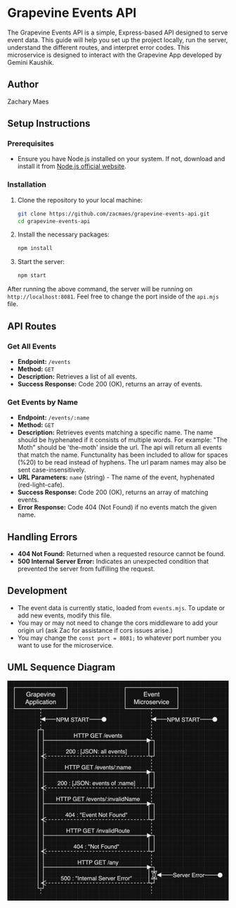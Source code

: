 # Grapevine Events API

The Grapevine Events API is a simple, Express-based API designed to serve event data. This guide will help you set up the project locally, run the server, understand the different routes, and interpret error codes. This microservice is designed to interact with the Grapevine App developed by Gemini Kaushik.

## Author
Zachary Maes

## Setup Instructions

### Prerequisites

- Ensure you have Node.js installed on your system. If not, download and install it from [Node.js official website](https://nodejs.org/).

### Installation

1. Clone the repository to your local machine:
   ```bash
   git clone https://github.com/zacmaes/grapevine-events-api.git
   cd grapevine-events-api
   ```

2. Install the necessary packages:
   ```bash
   npm install
   ```

3. Start the server:
   ```bash
   npm start
   ```

After running the above command, the server will be running on `http://localhost:8081`. Feel free to change the port inside of the `api.mjs` file.

## API Routes

### Get All Events

- **Endpoint:** `/events`
- **Method:** `GET`
- **Description:** Retrieves a list of all events.
- **Success Response:** Code 200 (OK), returns an array of events.

### Get Events by Name

- **Endpoint:** `/events/:name`
- **Method:** `GET`
- **Description:** Retrieves events matching a specific name. The name should be hyphenated if it consists of multiple words. For example: "The Moth" should be 'the-moth' inside the url. The api will return all events that match the name. Functunality has been included to allow for spaces (%20) to be read instead of hyphens. The url param names may also be sent case-insensitively.
- **URL Parameters:** `name` (string) - The name of the event, hyphenated (red-light-cafe).
- **Success Response:** Code 200 (OK), returns an array of matching events.
- **Error Response:** Code 404 (Not Found) if no events match the given name.

## Handling Errors

- **404 Not Found:** Returned when a requested resource cannot be found.
- **500 Internal Server Error:** Indicates an unexpected condition that prevented the server from fulfilling the request.

## Development

- The event data is currently static, loaded from `events.mjs`. To update or add new events, modify this file.
- You may or may not need to change the cors middleware to add your origin url (ask Zac for assistance if cors issues arise.)
- You may change the `const port = 8081;` to whatever port number you want to use for the microservice.

## UML Sequence Diagram

![EventsAPIUML](EventsAPIUML.png)


